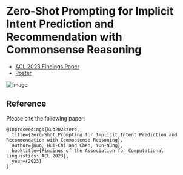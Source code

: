 # Zero-Shot Prompting for Implicit Intent Prediction and Recommendation with Commonsense Reasoning
- [ACL 2023 Findings Paper](https://www.csie.ntu.edu.tw/~yvchen/doc/ACL23_ImplicitBot.pdf)
- [Poster](https://www.csie.ntu.edu.tw/~yvchen/doc/ACL23_ImplicitBot_poster.pdf)

![image](https://github.com/MiuLab/ImplicitBot/assets/2268109/1a589e22-2ed6-414e-8f80-5b7986632204)

## Reference
Please cite the following paper:
```
@inproceedings{kuo2023zero,
  title={Zero-Shot Prompting for Implicit Intent Prediction and Recommendation with Commonsense Reasoning},
  author={Kuo, Hui-Chi and Chen, Yun-Nung},
  booktitle={Findings of the Association for Computational Linguistics: ACL 2023},
  year={2023}
}
